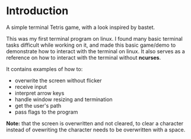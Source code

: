 # Introduction
A simple terminal Tetris game, with a look inspired by bastet.

This was my first terminal program on linux. I found many basic terminal tasks difficult while working on it, and made this basic game/demo to demonstrate how to interact with the terminal on linux. It also serves as a reference on how to interact with the terminal without **ncurses**.

It contains examples of how to:
* overwrite the screen without flicker
* receive input
* interpret arrow keys
* handle window resizing and termination
* get the user's path
* pass flags to the program

**Note:** that the screen is overwritten and not cleared, to clear a character instead of ovewriting the character needs to be overwritten with a space.
